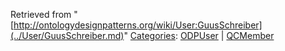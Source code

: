 Retrieved from "[http://ontologydesignpatterns.org/wiki/User:GuusSchreiber](../User/GuusSchreiber.md)"
 [Categories](http://ontologydesignpatterns.org/wiki/Special:Categories "Special:Categories"): [ODPUser](../Category/ODPUser.md "Category:ODPUser") | [QCMember](../Category/QCMember.md "Category:QCMember")